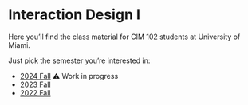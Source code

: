 # Interaction Design I

Here you’ll find the class material for CIM 102 students at University of Miami.

Just pick the semester you’re interested in:

- [2024 Fall](2024/fall/) ⚠️ Work in progress
- [2023 Fall](2023/fall/)
- [2022 Fall](2022/fall/)
